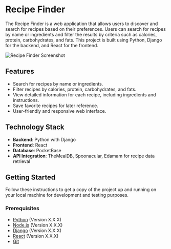 # Recipe Finder

The Recipe Finder is a web application that allows users to discover and search for recipes based on their preferences. Users can search for recipes by name or ingredients and filter the results by criteria such as calories, protein, carbohydrates, and fats. This project is built using Python, Django for the backend, and React for the frontend.

![Recipe Finder Screenshot](screenshot.png)

## Features

- Search for recipes by name or ingredients.
- Filter recipes by calories, protein, carbohydrates, and fats.
- View detailed information for each recipe, including ingredients and instructions.
- Save favorite recipes for later reference.
- User-friendly and responsive web interface.

## Technology Stack

- **Backend**: Python with Django
- **Frontend**: React
- **Database**: PocketBase
- **API Integration**: TheMealDB, Spoonacular, Edamam for recipe data retrieval

## Getting Started

Follow these instructions to get a copy of the project up and running on your local machine for development and testing purposes.

### Prerequisites

- [Python](https://www.python.org/downloads/) (Version X.X.X)
- [Node.js](https://nodejs.org/en/download/) (Version X.X.X)
- [Django](https://docs.djangoproject.com/en/3.2/topics/install/) (Version X.X.X)
- [React](https://reactjs.org/docs/getting-started.html) (Version X.X.X)
- [Git](https://git-scm.com/downloads)
